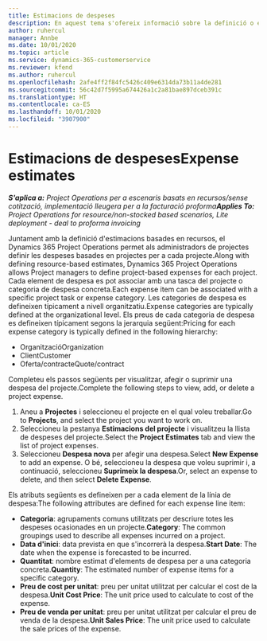 ```yaml
---
title: Estimacions de despeses
description: En aquest tema s'ofereix informació sobre la definició o estimació de les despeses basades en el projecte.
author: ruhercul
manager: Annbe
ms.date: 10/01/2020
ms.topic: article
ms.service: dynamics-365-customerservice
ms.reviewer: kfend
ms.author: ruhercul
ms.openlocfilehash: 2afe4ff2f84fc5426c409e6314da73b11a4de281
ms.sourcegitcommit: 56c42d7f5995a674426a1c2a81bae897dceb391c
ms.translationtype: HT
ms.contentlocale: ca-ES
ms.lasthandoff: 10/01/2020
ms.locfileid: "3907900"
---
```

# <a name="expense-estimates"></a><span data-ttu-id="d0389-103">Estimacions de despeses</span><span class="sxs-lookup"><span data-stu-id="d0389-103">Expense estimates</span></span>
<span data-ttu-id="d0389-104">_**S'aplica a:** Project Operations per a escenaris basats en recursos/sense cotització, implementació lleugera per a la facturació proforma_</span><span class="sxs-lookup"><span data-stu-id="d0389-104">_**Applies To:** Project Operations for resource/non-stocked based scenarios, Lite deployment - deal to proforma invoicing_</span></span>

<span data-ttu-id="d0389-105">Juntament amb la definició d'estimacions basades en recursos, el Dynamics 365 Project Operations permet als administradors de projectes definir les despeses basades en projectes per a cada projecte.</span><span class="sxs-lookup"><span data-stu-id="d0389-105">Along with defining resource-based estimates, Dynamics 365 Project Operations allows Project managers to define project-based expenses for each project.</span></span> <span data-ttu-id="d0389-106">Cada element de despesa es pot associar amb una tasca del projecte o categoria de despesa concreta.</span><span class="sxs-lookup"><span data-stu-id="d0389-106">Each expense item can be associated with a specific project task or expense category.</span></span> <span data-ttu-id="d0389-107">Les categories de despesa es defineixen típicament a nivell organitzatiu.</span><span class="sxs-lookup"><span data-stu-id="d0389-107">Expense categories are typically defined at the organizational level.</span></span> <span data-ttu-id="d0389-108">Els preus de cada categoria de despesa es defineixen típicament segons la jerarquia següent:</span><span class="sxs-lookup"><span data-stu-id="d0389-108">Pricing for each expense category is typically defined in the following hierarchy:</span></span>

- <span data-ttu-id="d0389-109">Organització</span><span class="sxs-lookup"><span data-stu-id="d0389-109">Organization</span></span>
- <span data-ttu-id="d0389-110">Client</span><span class="sxs-lookup"><span data-stu-id="d0389-110">Customer</span></span>
- <span data-ttu-id="d0389-111">Oferta/contracte</span><span class="sxs-lookup"><span data-stu-id="d0389-111">Quote/contract</span></span>

<span data-ttu-id="d0389-112">Completeu els passos següents per visualitzar, afegir o suprimir una despesa del projecte.</span><span class="sxs-lookup"><span data-stu-id="d0389-112">Complete the following steps to view, add, or delete a project expense.</span></span>

1. <span data-ttu-id="d0389-113">Aneu a **Projectes** i seleccioneu el projecte en el qual voleu treballar.</span><span class="sxs-lookup"><span data-stu-id="d0389-113">Go to **Projects**, and select the project you want to work on.</span></span>
2. <span data-ttu-id="d0389-114">Seleccioneu la pestanya **Estimacions del projecte** i visualitzeu la llista de despeses del projecte.</span><span class="sxs-lookup"><span data-stu-id="d0389-114">Select the **Project Estimates** tab and view the list of project expenses.</span></span>
3. <span data-ttu-id="d0389-115">Seleccioneu **Despesa nova** per afegir una despesa.</span><span class="sxs-lookup"><span data-stu-id="d0389-115">Select **New Expense** to add an expense.</span></span> <span data-ttu-id="d0389-116">O bé, seleccioneu la despesa que voleu suprimir i, a continuació, seleccioneu **Suprimeix la despesa**.</span><span class="sxs-lookup"><span data-stu-id="d0389-116">Or, select an expense to delete, and then select **Delete Expense**.</span></span>

<span data-ttu-id="d0389-117">Els atributs següents es defineixen per a cada element de la línia de despesa:</span><span class="sxs-lookup"><span data-stu-id="d0389-117">The following attributes are defined for each expense line item:</span></span>

- <span data-ttu-id="d0389-118">**Categoria**: agrupaments comuns utilitzats per descriure totes les despeses ocasionades en un projecte.</span><span class="sxs-lookup"><span data-stu-id="d0389-118">**Category**: The common groupings used to describe all expenses incurred on a project.</span></span>
- <span data-ttu-id="d0389-119">**Data d'inici**: data prevista en que s'incorrerà la despesa.</span><span class="sxs-lookup"><span data-stu-id="d0389-119">**Start Date**: The date when the expense is forecasted to be incurred.</span></span>
- <span data-ttu-id="d0389-120">**Quantitat**: nombre estimat d'elements de despesa per a una categoria concreta.</span><span class="sxs-lookup"><span data-stu-id="d0389-120">**Quantity**: The estimated number of expense items for a specific category.</span></span>
- <span data-ttu-id="d0389-121">**Preu de cost per unitat**: preu per unitat utilitzat per calcular el cost de la despesa.</span><span class="sxs-lookup"><span data-stu-id="d0389-121">**Unit Cost Price**: The unit price used to calculate to cost of the expense.</span></span>
- <span data-ttu-id="d0389-122">**Preu de venda per unitat**: preu per unitat utilitzat per calcular el preu de venda de la despesa.</span><span class="sxs-lookup"><span data-stu-id="d0389-122">**Unit Sales Price**: The unit price used to calculate the sale prices of the expense.</span></span>

